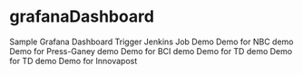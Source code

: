 # grafanaDashboard
Sample Grafana Dashboard
Trigger Jenkins Job
Demo
Demo for NBC demo
Demo for Press-Ganey demo
Demo for BCI demo
Demo for TD demo
Demo for TD demo
Demo for Innovapost
